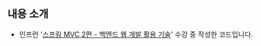 ## 내용 소개
- 인프런 '[스프링 MVC 2편 - 백엔드 웹 개발 활용 기술](https://www.inflearn.com/course/%EC%8A%A4%ED%94%84%EB%A7%81-mvc-2/dashboard)' 수강 중 작성한 코드입니다.